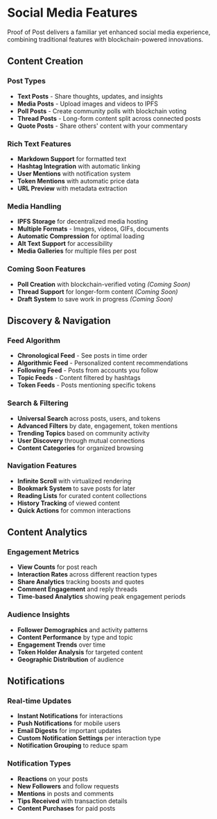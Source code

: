 # Social Media Features

Proof of Post delivers a familiar yet enhanced social media experience, combining traditional features with blockchain-powered innovations.

## Content Creation

### Post Types
- **Text Posts** - Share thoughts, updates, and insights
- **Media Posts** - Upload images and videos to IPFS
- **Poll Posts** - Create community polls with blockchain voting
- **Thread Posts** - Long-form content split across connected posts
- **Quote Posts** - Share others' content with your commentary

### Rich Text Features
- **Markdown Support** for formatted text
- **Hashtag Integration** with automatic linking
- **User Mentions** with notification system
- **Token Mentions** with automatic price data
- **URL Preview** with metadata extraction

### Media Handling
- **IPFS Storage** for decentralized media hosting
- **Multiple Formats** - Images, videos, GIFs, documents
- **Automatic Compression** for optimal loading
- **Alt Text Support** for accessibility
- **Media Galleries** for multiple files per post

### Coming Soon Features
- **Poll Creation** with blockchain-verified voting *(Coming Soon)*
- **Thread Support** for longer-form content *(Coming Soon)*
- **Draft System** to save work in progress *(Coming Soon)*

## Discovery & Navigation

### Feed Algorithm
- **Chronological Feed** - See posts in time order
- **Algorithmic Feed** - Personalized content recommendations
- **Following Feed** - Posts from accounts you follow
- **Topic Feeds** - Content filtered by hashtags
- **Token Feeds** - Posts mentioning specific tokens

### Search & Filtering
- **Universal Search** across posts, users, and tokens
- **Advanced Filters** by date, engagement, token mentions
- **Trending Topics** based on community activity
- **User Discovery** through mutual connections
- **Content Categories** for organized browsing

### Navigation Features
- **Infinite Scroll** with virtualized rendering
- **Bookmark System** to save posts for later
- **Reading Lists** for curated content collections
- **History Tracking** of viewed content
- **Quick Actions** for common interactions

## Content Analytics

### Engagement Metrics
- **View Counts** for post reach
- **Interaction Rates** across different reaction types
- **Share Analytics** tracking boosts and quotes
- **Comment Engagement** and reply threads
- **Time-based Analytics** showing peak engagement periods

### Audience Insights
- **Follower Demographics** and activity patterns
- **Content Performance** by type and topic
- **Engagement Trends** over time
- **Token Holder Analysis** for targeted content
- **Geographic Distribution** of audience

## Notifications

### Real-time Updates
- **Instant Notifications** for interactions
- **Push Notifications** for mobile users
- **Email Digests** for important updates
- **Custom Notification Settings** per interaction type
- **Notification Grouping** to reduce spam

### Notification Types
- **Reactions** on your posts
- **New Followers** and follow requests
- **Mentions** in posts and comments
- **Tips Received** with transaction details
- **Content Purchases** for paid posts
